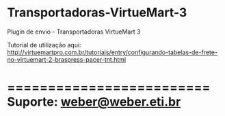 # Transportadoras-VirtueMart-3
Plugin de envio - Transportadoras VirtueMart 3

Tutorial de utilização aqui:
http://virtuemartpro.com.br/tutoriais/entry/configurando-tabelas-de-frete-no-virtuemart-2-braspress-pacer-tnt.html

=========================
Suporte:
weber@weber.eti.br
=========================
